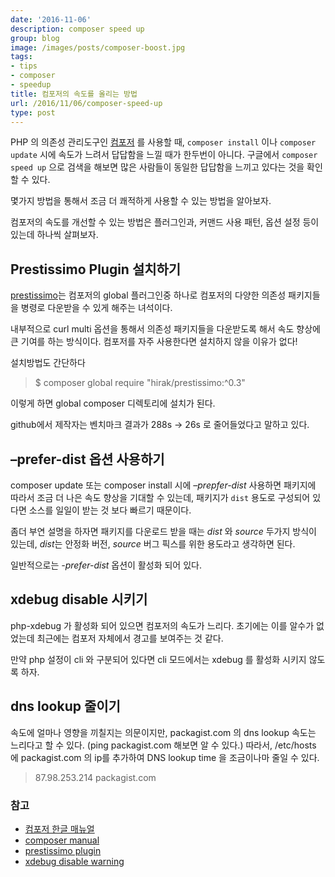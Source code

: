 ```yaml
---
date: '2016-11-06'
description: composer speed up
group: blog
image: /images/posts/composer-boost.jpg
tags:
- tips
- composer
- speedup
title: 컴포저의 속도를 올리는 방법
url: /2016/11/06/composer-speed-up
type: post
---
```



PHP 의 의존성 관리도구인 [컴포저](https://getcomposer.org/ "컴포저(composer) 공식 사이트") 를 사용할 때, `composer install` 이나 `composer update` 시에 속도가 느려서 답답함을 느낄 때가 한두번이 아니다. 구글에서 `composer speed up` 으로 검색을 해보면 많은 사람들이 동일한 답답함을 느끼고 있다는 것을 확인할 수 있다.

몇가지 방법을 통해서 조금 더 쾌적하게 사용할 수 있는 방법을 알아보자.

<!--more-->

컴포저의 속도를 개선할 수 있는 방법은 플러그인과, 커맨드 사용 패턴, 옵션 설정 등이 있는데 하나씩 살펴보자.

## Prestissimo Plugin 설치하기

[prestissimo](https://github.com/hirak/prestissimo "prestissimo github 프로젝트 페이지")는 컴포저의 global 플러그인중 하나로 컴포저의 다양한 의존성 패키지들을 병령로 다운받을 수 있게 해주는 녀석이다.

내부적으로 curl multi 옵션을 통해서 의존성 패키지들을 다운받도록 해서 속도 향상에 큰 기여를 하는 방식이다. 컴포저를 자주 사용한다면 설치하지 않을 이유가 없다!

설치방법도 간단하다

> $ composer global require "hirak/prestissimo:^0.3"

이렇게 하면 global composer 디렉토리에 설치가 된다.

github에서 제작자는 벤치마크 결과가 288s -> 26s 로 줄어들었다고 말하고 있다.

## –prefer-dist 옵션 사용하기

composer update 또는 composer install 시에  *–prepfer-dist* 사용하면 패키지에 따라서 조금 더 나은 속도 향상을 기대할 수 있는데, 패키지가 `dist` 용도로 구성되어 있다면 소스를 일일이 받는 것 보다 빠르기 때문이다.

좀더 부연 설명을 하자면 패키지를 다운로드 받을 때는 *dist* 와 *source* 두가지 방식이 있는데, *dist*는 안정화 버전, *source* 버그 픽스를 위한 용도라고 생각하면 된다.

일반적으로는 *-prefer-dist* 옵션이 활성화 되어 있다.

## xdebug disable 시키기

php-xdebug 가 활성화 되어 있으면 컴포저의 속도가 느리다. 초기에는 이를 알수가 없었는데 최근에는 컴포저 자체에서 경고를 보여주는 것 같다.

만약 php 설정이 cli 와 구분되어 있다면 cli 모드에서는 xdebug 를 활성화 시키지 않도록 하자.

## dns lookup 줄이기

속도에 얼마나 영향을 끼칠지는 의문이지만, packagist.com 의 dns lookup 속도는 느리다고 할 수 있다. (ping packagist.com 해보면 알 수 있다.) 따라서, /etc/hosts 에 packagist.com 의 ip를 추가하여 DNS lookup time 을 조금이나마 줄일 수 있다.

> 87.98.253.214 packagist.com


### 참고

 - [컴포저 한글 매뉴얼](http://xpressengine.github.io/Composer-korean-docs/doc/03-cli.md/#install "컴포저 한글 매뉴얼")
 - [composer manual](https://getcomposer.org/doc/03-cli.md#install "composer 매뉴얼 cli 부분")
 - [prestissimo plugin](https://github.com/hirak/prestissimo "prestissimo 프로젝트 페이지")
 - [xdebug disable warning](https://getcomposer.org/doc/03-cli.md#composer-disable-xdebug-warn "composer 매뉴얼 xdebug 부분")